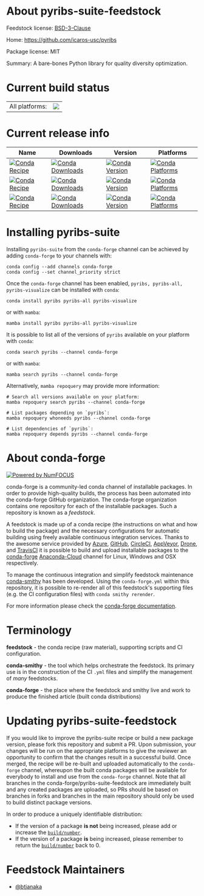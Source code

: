 About pyribs-suite-feedstock
============================

Feedstock license: [BSD-3-Clause](https://github.com/conda-forge/pyribs-feedstock/blob/main/LICENSE.txt)

Home: https://github.com/icaros-usc/pyribs

Package license: MIT

Summary: A bare-bones Python library for quality diversity optimization.

Current build status
====================


<table><tr><td>All platforms:</td>
    <td>
      <a href="https://dev.azure.com/conda-forge/feedstock-builds/_build/latest?definitionId=12089&branchName=main">
        <img src="https://dev.azure.com/conda-forge/feedstock-builds/_apis/build/status/pyribs-feedstock?branchName=main">
      </a>
    </td>
  </tr>
</table>

Current release info
====================

| Name | Downloads | Version | Platforms |
| --- | --- | --- | --- |
| [![Conda Recipe](https://img.shields.io/badge/recipe-pyribs-green.svg)](https://anaconda.org/conda-forge/pyribs) | [![Conda Downloads](https://img.shields.io/conda/dn/conda-forge/pyribs.svg)](https://anaconda.org/conda-forge/pyribs) | [![Conda Version](https://img.shields.io/conda/vn/conda-forge/pyribs.svg)](https://anaconda.org/conda-forge/pyribs) | [![Conda Platforms](https://img.shields.io/conda/pn/conda-forge/pyribs.svg)](https://anaconda.org/conda-forge/pyribs) |
| [![Conda Recipe](https://img.shields.io/badge/recipe-pyribs--all-green.svg)](https://anaconda.org/conda-forge/pyribs-all) | [![Conda Downloads](https://img.shields.io/conda/dn/conda-forge/pyribs-all.svg)](https://anaconda.org/conda-forge/pyribs-all) | [![Conda Version](https://img.shields.io/conda/vn/conda-forge/pyribs-all.svg)](https://anaconda.org/conda-forge/pyribs-all) | [![Conda Platforms](https://img.shields.io/conda/pn/conda-forge/pyribs-all.svg)](https://anaconda.org/conda-forge/pyribs-all) |
| [![Conda Recipe](https://img.shields.io/badge/recipe-pyribs--visualize-green.svg)](https://anaconda.org/conda-forge/pyribs-visualize) | [![Conda Downloads](https://img.shields.io/conda/dn/conda-forge/pyribs-visualize.svg)](https://anaconda.org/conda-forge/pyribs-visualize) | [![Conda Version](https://img.shields.io/conda/vn/conda-forge/pyribs-visualize.svg)](https://anaconda.org/conda-forge/pyribs-visualize) | [![Conda Platforms](https://img.shields.io/conda/pn/conda-forge/pyribs-visualize.svg)](https://anaconda.org/conda-forge/pyribs-visualize) |

Installing pyribs-suite
=======================

Installing `pyribs-suite` from the `conda-forge` channel can be achieved by adding `conda-forge` to your channels with:

```
conda config --add channels conda-forge
conda config --set channel_priority strict
```

Once the `conda-forge` channel has been enabled, `pyribs, pyribs-all, pyribs-visualize` can be installed with `conda`:

```
conda install pyribs pyribs-all pyribs-visualize
```

or with `mamba`:

```
mamba install pyribs pyribs-all pyribs-visualize
```

It is possible to list all of the versions of `pyribs` available on your platform with `conda`:

```
conda search pyribs --channel conda-forge
```

or with `mamba`:

```
mamba search pyribs --channel conda-forge
```

Alternatively, `mamba repoquery` may provide more information:

```
# Search all versions available on your platform:
mamba repoquery search pyribs --channel conda-forge

# List packages depending on `pyribs`:
mamba repoquery whoneeds pyribs --channel conda-forge

# List dependencies of `pyribs`:
mamba repoquery depends pyribs --channel conda-forge
```


About conda-forge
=================

[![Powered by
NumFOCUS](https://img.shields.io/badge/powered%20by-NumFOCUS-orange.svg?style=flat&colorA=E1523D&colorB=007D8A)](https://numfocus.org)

conda-forge is a community-led conda channel of installable packages.
In order to provide high-quality builds, the process has been automated into the
conda-forge GitHub organization. The conda-forge organization contains one repository
for each of the installable packages. Such a repository is known as a *feedstock*.

A feedstock is made up of a conda recipe (the instructions on what and how to build
the package) and the necessary configurations for automatic building using freely
available continuous integration services. Thanks to the awesome service provided by
[Azure](https://azure.microsoft.com/en-us/services/devops/), [GitHub](https://github.com/),
[CircleCI](https://circleci.com/), [AppVeyor](https://www.appveyor.com/),
[Drone](https://cloud.drone.io/welcome), and [TravisCI](https://travis-ci.com/)
it is possible to build and upload installable packages to the
[conda-forge](https://anaconda.org/conda-forge) [Anaconda-Cloud](https://anaconda.org/)
channel for Linux, Windows and OSX respectively.

To manage the continuous integration and simplify feedstock maintenance
[conda-smithy](https://github.com/conda-forge/conda-smithy) has been developed.
Using the ``conda-forge.yml`` within this repository, it is possible to re-render all of
this feedstock's supporting files (e.g. the CI configuration files) with ``conda smithy rerender``.

For more information please check the [conda-forge documentation](https://conda-forge.org/docs/).

Terminology
===========

**feedstock** - the conda recipe (raw material), supporting scripts and CI configuration.

**conda-smithy** - the tool which helps orchestrate the feedstock.
                   Its primary use is in the construction of the CI ``.yml`` files
                   and simplify the management of *many* feedstocks.

**conda-forge** - the place where the feedstock and smithy live and work to
                  produce the finished article (built conda distributions)


Updating pyribs-suite-feedstock
===============================

If you would like to improve the pyribs-suite recipe or build a new
package version, please fork this repository and submit a PR. Upon submission,
your changes will be run on the appropriate platforms to give the reviewer an
opportunity to confirm that the changes result in a successful build. Once
merged, the recipe will be re-built and uploaded automatically to the
`conda-forge` channel, whereupon the built conda packages will be available for
everybody to install and use from the `conda-forge` channel.
Note that all branches in the conda-forge/pyribs-suite-feedstock are
immediately built and any created packages are uploaded, so PRs should be based
on branches in forks and branches in the main repository should only be used to
build distinct package versions.

In order to produce a uniquely identifiable distribution:
 * If the version of a package **is not** being increased, please add or increase
   the [``build/number``](https://docs.conda.io/projects/conda-build/en/latest/resources/define-metadata.html#build-number-and-string).
 * If the version of a package **is** being increased, please remember to return
   the [``build/number``](https://docs.conda.io/projects/conda-build/en/latest/resources/define-metadata.html#build-number-and-string)
   back to 0.

Feedstock Maintainers
=====================

* [@btjanaka](https://github.com/btjanaka/)

